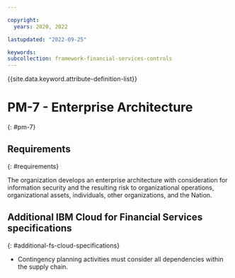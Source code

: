 ```yaml
---

copyright:
  years: 2020, 2022

lastupdated: "2022-09-25"

keywords: 
subcollection: framework-financial-services-controls
---
```


{{site.data.keyword.attribute-definition-list}}

         
# PM-7 - Enterprise Architecture
{: #pm-7}

## Requirements
{: #requirements}

The organization develops an enterprise architecture with consideration for information security and the resulting risk to organizational operations, organizational assets, individuals, other organizations, and the Nation.

## Additional IBM Cloud for Financial Services specifications
{: #additional-fs-cloud-specifications}

- Contingency planning activities must consider all dependencies within the supply chain.



